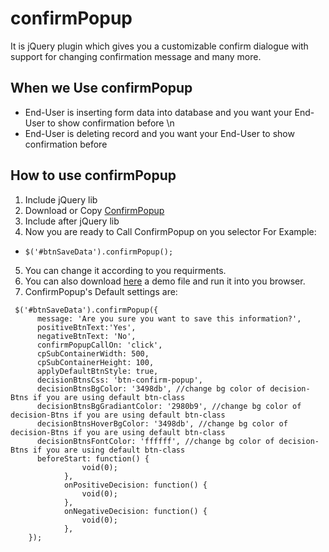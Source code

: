 # confirmPopup
It is jQuery plugin which gives you a customizable confirm dialogue with support for changing confirmation message and many more.

## When we Use confirmPopup
* End-User is inserting form data into database and you want your End-User to show confirmation before \n
* End-User is deleting record and you want your End-User to show confirmation before

## How to use confirmPopup
1. Include jQuery lib
2. Download or Copy [ConfirmPopup](https://github.com/mrashidse/confirmPopup/blob/master/confirmPopup-1.0.js)
3. Include after jQuery lib
4. Now you are ready to Call ConfirmPopup on you selector For Example: 
 * ` $('#btnSaveData').confirmPopup(); `
5. You can change it according to you requirments.
6. You can also download [here](https://github.com/mrashidse/confirmPopup/blob/master/confirmPopupTest.html) a demo file and run it into you browser.
7. ConfirmPopup's Default settings are: 
``` 
 $('#btnSaveData').confirmPopup({
      message: 'Are you sure you want to save this information?',
      positiveBtnText:'Yes',
      negativeBtnText: 'No',
      confirmPopupCallOn: 'click',
      cpSubContainerWidth: 500,
      cpSubContainerHeight: 100,
      applyDefaultBtnStyle: true,
      decisionBtnsCss: 'btn-confirm-popup',
      decisionBtnsBgColor: '3498db', //change bg color of decision-Btns if you are using default btn-class
      decisionBtnsBgGradiantColor: '2980b9', //change bg color of decision-Btns if you are using default btn-class
      decisionBtnsHoverBgColor: '3498db', //change bg color of decision-Btns if you are using default btn-class
      decisionBtnsFontColor: 'ffffff', //change bg color of decision-Btns if you are using default btn-class
      beforeStart: function() {
				void(0);
			},
			onPositiveDecision: function() {
				void(0);
			},
			onNegativeDecision: function() {
				void(0);
			},
    }); 
```
	

